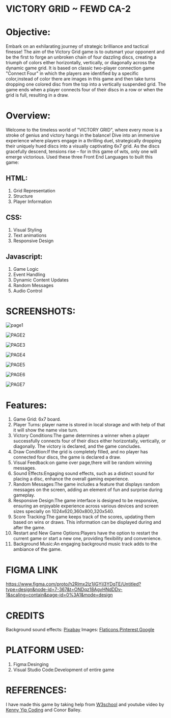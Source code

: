 # VICTORY GRID ~ FEWD CA-2
# Objective:
Embark on an exhilarating journey of strategic brilliance and tactical finesse! The aim of the Victory Grid game is to outsmart your opponent and be the first to forge an unbroken chain of four dazzling discs, creating a triumph of colors either horizontally, vertically, or diagonally across the dynamic game grid.
It is based on classic two-player connection game "Connect Four" in which the players are identified by a specific color,instead of color there are images in this game and then take turns dropping one colored disc from the top into a vertically suspended grid. The game ends when a player connects four of their discs in a row or when the grid is full, resulting in a draw. 
# Overview:
Welcome to the timeless world of "VICTORY GRID", where every move is a stroke of genius and victory hangs in the balance! Dive into an immersive experience where players engage in a thrilling duel, strategically dropping their uniquely hued discs into a visually captivating 6x7 grid. As the discs gracefully descend, tensions rise – for in this game of wits, only one will emerge victorious.
Used these three Front End Languages to built this game:
 ## HTML:
  1. Grid Representation
  2. Structure
  3. Player Information
 ## CSS:
  1. Visual Styling
  2. Text animations
  3. Responsive Design
 ## Javascript:
  1. Game Logic
  2. Event Handling
  3. Dynamic Content Updates
  4. Random Messages
  5. Audio Control
# SCREENSHOTS:
![page1](https://github.com/Swasti008/ca_2/assets/144793835/ad6387bf-3753-4e48-b52c-5083aa3d606e)

![PAGE2](https://github.com/Swasti008/ca_2/assets/144793835/c18f4e35-11fd-46fa-a7cc-4c04a43e4f84)

![PAGE3](https://github.com/Swasti008/ca_2/assets/144793835/1777c2a8-2957-45d3-a514-cc0d2809bcbd)

![PAGE4](https://github.com/Swasti008/ca_2/assets/144793835/d3d9543a-b6ea-42ae-89f4-df3638197282)

![PAGE5](https://github.com/Swasti008/ca_2/assets/144793835/5da24597-6c2a-4f81-af37-320417c3dfc8)

![PAGE6](https://github.com/Swasti008/ca_2/assets/144793835/d2b05edc-068b-4793-b38b-125aaf43d614)

![PAGE7](https://github.com/Swasti008/ca_2/assets/144793835/5f5b4ceb-d39c-46bd-9784-f1132e8c6bdd)
    
# Features:
  1. Game Grid: 6x7 board. 
  2. Player Turns: player name is stored in local storage and with help of that it will show the name vise turn.
  3. Victory Conditions:The game determines a winner when a player successfully connects four of their discs either horizontally, vertically, or diagonally. The victory is declared, and the game concludes.
  4. Draw Condition:If the grid is completely filled, and no player has connected four discs, the game is declared a draw.
  5. Visual Feedback:on game over page,there will be random winning messages.
  6. Sound Effects:Engaging sound effects, such as a distinct sound for placing a disc, enhance the overall gaming experience.
  7. Random Messages:The game includes a feature that displays random messages on the screen, adding an element of fun and surprise during gameplay.
  8. Responsive Design:The game interface is designed to be responsive, ensuring an enjoyable experience across various devices and screen sizes specially on 1024x620,360x800,320x540.
  9. Score Tracking:The game keeps track of the scores, updating them based on wins or draws. This information can be displayed during and after the game.
 10. Restart and New Game Options:Players have the option to restart the current game or start a new one, providing flexibility and convenience.
 11. Background Music:An engaging background music track adds to the ambiance of the game.
# FIGMA LINK
https://www.figma.com/proto/h2Rlmx2lz1jlGYjI3YDqTE/Untitled?type=design&node-id=7-367&t=ONDqz18AgvHNdDDv-1&scaling=contain&page-id=0%3A1&mode=design
# CREDITS
 Background sound effects: [Pixabay](https://pixabay.com/)
 Images: [Flaticons](https://www.flaticon.com/),[Pinterest](https://in.pinterest.com/),[Google](https://www.google.com/?safe=active&ssui=on)
# PLATFORM USED:
 1. Figma:Desinging
 2. Visual Studio Code:Development of entire game
# REFERENCES:
 I have made this game by taking help from [W3school](https://www.w3schools.com/) and youtube video by [Kenny Yip Coding](https://www.youtube.com/watch?v=4ARsthVnCTg) and Conor Bailey.
 
